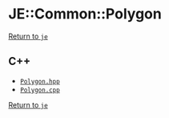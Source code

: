 # JE::Common::Polygon

[Return to `je`](/docs/je.md)

## C++

- [`Polygon.hpp`](/src/je/Polygon.hpp)
- [`Polygon.cpp`](/src/je/Polygon.cpp)

[Return to `je`](/docs/je.md)